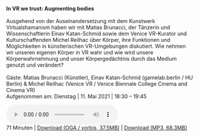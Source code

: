 **In VR we trust: Augmenting bodies**
<br><br>
Ausgehend von der Auseinandersetzung mit dem Kunstwerk Virtualshamanism haben wir mit Matias Brunacci, 
der Tänzerin und Wissenschaftlerin Einav Katan-Schmid sowie dem Venice VR-Kurator und Kulturschaffenden Michel Reilhac über Körper, 
ihre Funktionen und Möglichkeiten in künstlerischen VR-Umgebungen diskutiert. 
Wie nehmen wir unseren eigenen Körper in VR wahr und wie wird unsere Körperwahrnehmung und unser 
Körpergedächtnis durch das Medium genutzt und verändert?
<br><br>
Gäste: Matias Brunacci (Künstler), Einav Katan-Schmid (gamelab.berlin / HU Berlin) & Michel Reilhac (Venice VR / Venice Biennale College Cinema and Cinema VR)<br/>
Aufgenommen am: Dienstag | 11. Mai 2021 | 18:30 – 19:45

<p>
<audio controls preload="metadata">
 <source type="audio/ogg" src="https://autobahn.neopostmodern.com/audio/ivwt/01%20-%20In%20VR%20we%20trust%20-%20Augmenting%20bodies.oga" />
 <source type="audio/mpeg" src="https://autobahn.neopostmodern.com/audio/ivwt/01%20-%20In%20VR%20we%20trust%20-%20Augmenting%20bodies.mp3" />
</audio><br/>
71 Minuten |
<a href="https://autobahn.neopostmodern.com/audio/ivwt/01%20-%20In%20VR%20we%20trust%20-%20Augmenting%20bodies.oga">Download (OGA / vorbis, 37.5MB)</a> |
<a href="https://autobahn.neopostmodern.com/audio/ivwt/01%20-%20In%20VR%20we%20trust%20-%20Augmenting%20bodies.mp3">Download (MP3, 68.3MB)</a>
</p>
